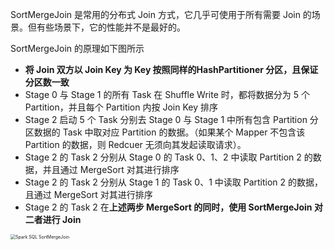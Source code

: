 SortMergeJoin 是常用的分布式 Join 方式，它几乎可使用于所有需要 Join 的场景。但有些场景下，它的性能并不是最好的。

SortMergeJoin 的原理如下图所示

- **将 Join 双方以 Join Key 为 Key 按照同样的HashPartitioner 分区，且保证分区数一致**
- Stage 0 与 Stage 1 的所有 Task 在 Shuffle Write 时，都将数据分为 5 个 Partition，并且每个 Partition 内按 Join Key 排序
- Stage 2 启动 5 个 Task 分别去 Stage 0 与 Stage 1 中所有包含 Partition 分区数据的 Task 中取对应 Partition 的数据。（如果某个 Mapper 不包含该 Partition 的数据，则 Redcuer 无须向其发起读取请求）。
- Stage 2 的 Task 2 分别从 Stage 0 的 Task 0、1、2 中读取 Partition 2 的数据，并且通过 MergeSort 对其进行排序
- Stage 2 的 Task 2 分别从 Stage 1 的 Task 0、1 中读取 Partition 2 的数据，且通过 MergeSort 对其进行排序
- Stage 2 的 Task 2 在**上述两步 MergeSort 的同时，使用 SortMergeJoin 对二者进行 Join**

<img src="https://gitee.com/luckywind/PigGo/raw/master/image/spark_ae_sort_merge_join.png" alt="Spark SQL SortMergeJoin" style="zoom:50%;" />

